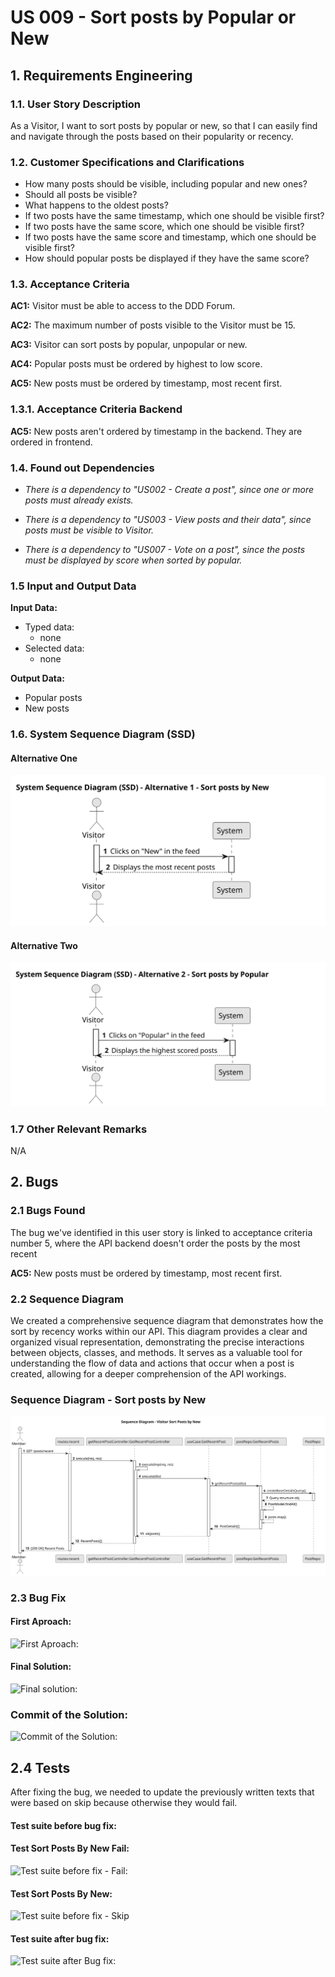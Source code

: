 # US 009 - Sort posts by Popular or New

## 1. Requirements Engineering

### 1.1. User Story Description

As a Visitor,
I want to sort posts by popular or new,
so that I can easily find and navigate through the posts based on their popularity or recency.

### 1.2. Customer Specifications and Clarifications

- How many posts should be visible, including popular and new ones?
- Should all posts be visible?
- What happens to the oldest posts?
- If two posts have the same timestamp, which one should be visible first?
- If two posts have the same score, which one should be visible first?
- If two posts have the same score and timestamp, which one should be visible first?
- How should popular posts be displayed if they have the same score?

### 1.3. Acceptance Criteria

**AC1:** Visitor must be able to access to the DDD Forum.

**AC2:** The maximum number of posts visible to the Visitor must be 15.

**AC3:** Visitor can sort posts by popular, unpopular or new.

**AC4:** Popular posts must be ordered by highest to low score.

**AC5:** New posts must be ordered by timestamp, most recent first.

### 1.3.1. Acceptance Criteria Backend

**AC5:** New posts aren't ordered by timestamp in the backend. They are ordered in frontend.

### 1.4. Found out Dependencies

- _There is a dependency to "US002 - Create a post", since one or more posts must already exists._

* _There is a dependency to "US003 - View posts and their data", since posts must be visible to Visitor._

- _There is a dependency to "US007 - Vote on a post", since the posts must be displayed by score when sorted by popular._

### 1.5 Input and Output Data

**Input Data:**

- Typed data:
  - none
- Selected data:
  - none

**Output Data:**

- Popular posts
- New posts

### 1.6. System Sequence Diagram (SSD)

#### Alternative One

![System Sequence Diagram - Sort posts by New](svg/us009-ssd-alternative-1.svg)

#### Alternative Two

![System Sequence Diagram - Sort posts by Popular](svg/us009-ssd-alternative-2.svg)

### 1.7 Other Relevant Remarks

N/A

## 2. Bugs

### 2.1 Bugs Found

The bug we've identified in this user story is linked to acceptance criteria number 5, where the API backend doesn't order the posts by the most recent

**AC5:** New posts must be ordered by timestamp, most recent first.

### 2.2 Sequence Diagram

We created a comprehensive sequence diagram that demonstrates how the sort by recency works within our API. This diagram provides a clear and organized visual representation, demonstrating the precise interactions between objects, classes, and methods. It serves as a valuable tool for understanding the flow of data and actions that occur when a post is created, allowing for a deeper comprehension of the API workings.

### Sequence Diagram - Sort posts by New

![Sequence Diagram - Sort posts by New](../03.sequence-diagram/us009-sd.sortNew.svg)

### 2.3 Bug Fix

#### First Aproach:

![First Aproach:](../../../../sprintC/images/firstAproach.png)

#### Final Solution:

![Final solution:](../../../../sprintC/images/recentFix.png)

### Commit of the Solution:

![Commit of the Solution:](../../../../sprintC/images/commitRecentFix.png)

## 2.4 Tests

After fixing the bug, we needed to update the previously written texts that were based on skip because otherwise they would fail.

#### Test suite before bug fix:

#### Test Sort Posts By New Fail:

![Test suite before fix - Fail:](../../../../sprintC/images/testSuitFail009.png)

#### Test Sort Posts By New:

![Test suite before fix - Skip](../../../../sprintC/images/sortInSkip.png)

#### Test suite after bug fix:

![Test suite after Bug fix:](../../../../sprintC/images/sortFixed.png)
